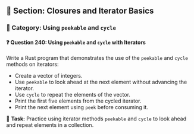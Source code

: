 ## 📘 Section: Closures and Iterator Basics  
### 🔹 Category: Using `peekable` and `cycle`  
#### ❓ Question 240: Using `peekable` and `cycle` with Iterators

Write a Rust program that demonstrates the use of the `peekable` and `cycle` methods on iterators:

- Create a vector of integers.
- Use `peekable` to look ahead at the next element without advancing the iterator.
- Use `cycle` to repeat the elements of the vector.
- Print the first five elements from the cycled iterator.
- Print the next element using `peek` before consuming it.

🔧 **Task:** Practice using iterator methods `peekable` and `cycle` to look ahead and repeat elements in a collection.
